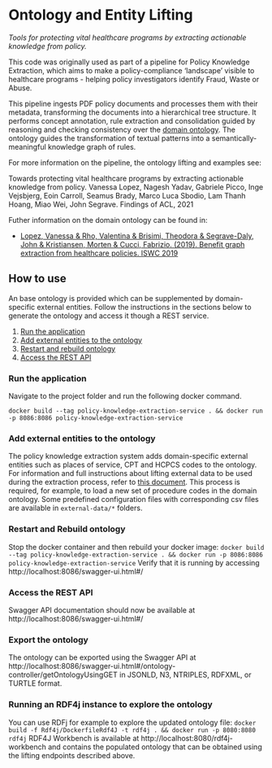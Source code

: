# Ontology and Entity Lifting

*Tools for protecting vital healthcare programs by extracting actionable knowledge from policy.*

This code was originally used as part of a pipeline for Policy Knowledge Extraction, which aims to make a
policy-compliance ‘landscape’ visible to healthcare programs - helping policy investigators identify Fraud, Waste or Abuse. 

This pipeline ingests PDF policy documents and processes them with their metadata, transforming the documents into
a hierarchical tree structure. It performs concept annotation, rule extraction and consolidation guided by reasoning
and checking consistency over the [domain ontology](/ontology-and-lifting/docs/ontology/domain-ontology.md). The ontology guides the transformation of textual patterns into a
semantically-meaningful knowledge graph of rules. 

For more information on the pipeline, the ontology lifting and examples see: 

Towards protecting vital healthcare programs by extracting actionable knowledge from policy. Vanessa Lopez, Nagesh Yadav, Gabriele Picco, Inge Vejsbjerg, Eoin Carroll, Seamus Brady, Marco Luca Sbodio, Lam Thanh Hoang, Miao Wei, John Segrave. Findings of ACL, 2021

Futher information on the domain ontology can be found in:

- [Lopez, Vanessa & Rho, Valentina & Brisimi, Theodora & Segrave-Daly, John & Kristiansen, Morten & Cucci, Fabrizio. (2019). Benefit graph extraction from healthcare policies. ISWC 2019](https://www.researchgate.net/publication/334573678_Benefit_graph_extraction_from_healthcare_policies)

## How to use

An base ontology is provided which can be supplemented by domain-specific external entities. Follow the instructions in
the sections below to generate the ontology and access it though a REST service.

1. [Run the application](#run-the-application)
2. [Add external entities to the ontology](#add-external-entities-to-the-ontology)
3. [Restart and rebuild ontology](#restart-and-rebuild-ontology)
4. [Access the REST API](#access-the-rest-api)

### Run the application
Navigate to the project folder and run the following docker command.

`docker build --tag policy-knowledge-extraction-service . && docker run -p 8086:8086 policy-knowledge-extraction-service`

### Add external entities to the ontology
The policy knowledge extraction system adds domain-specific external entities such as places of service, CPT and HCPCS codes to the ontology.
For information and full instructions about lifting external data to be used during the extraction process, refer to [this document](/ontology-and-lifting/docs/external-entities-and-lifting.md). This process is required, for example, to
load a new set of procedure codes in the domain ontology. Some predefined configuration files with corresponding csv
files are available in `external-data/*` folders.

### Restart and Rebuild ontology
Stop the docker container and then rebuild your docker image:
`docker build --tag policy-knowledge-extraction-service . && docker run -p 8086:8086 policy-knowledge-extraction-service`
Verify that it is running by accessing http://localhost:8086/swagger-ui.html#/

### Access the REST API
Swagger API documentation should now be available at http://localhost:8086/swagger-ui.html#/

### Export the ontology
The ontology can be exported using the Swagger API at http://localhost:8086/swagger-ui.html#/ontology-controller/getOntologyUsingGET
in JSONLD, N3, NTRIPLES, RDFXML, or TURTLE format.

### Running an RDF4j instance to explore the ontology
You can use RDFj for example to explore the updated ontology file:
`docker build -f Rdf4j/DockerfileRdf4J -t rdf4j . && docker run -p 8080:8080 rdf4j`
RDF4J Workbench is available at http://localhost:8080/rdf4j-workbench and contains the populated ontology that can be obtained using the lifting endpoints described above.
